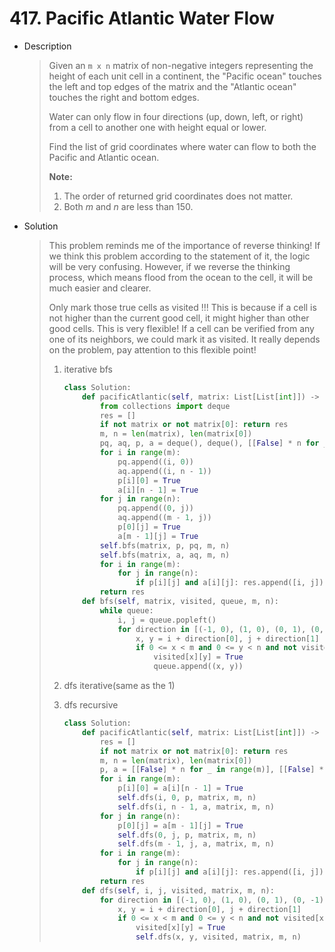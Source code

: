 # 417. Pacific Atlantic Water Flow

- Description

  > Given an `m x n` matrix of non-negative integers representing the height of each unit cell in a continent, the "Pacific ocean" touches the left and top edges of the matrix and the "Atlantic ocean" touches the right and bottom edges.
  >
  > Water can only flow in four directions (up, down, left, or right) from a cell to another one with height equal or lower.
  >
  > Find the list of grid coordinates where water can flow to both the Pacific and Atlantic ocean.
  >
  > **Note:**
  >
  > 1. The order of returned grid coordinates does not matter.
  > 2. Both *m* and *n* are less than 150.

- Solution

  > This problem reminds me of the importance of reverse thinking! If we think this problem according to the statement of it, the logic will be very confusing. However, if we reverse the thinking process, which means flood from the ocean to the cell, it will be much easier and clearer. 
  >
  > Only mark those true cells as visited !!!  This is because if a cell is not higher than the current good cell, it might higher than other good cells. This is very flexible! If a cell can be verified  from any one of its neighbors, we could mark it as visited. It really depends on the problem, pay attention to this flexible point!
  >
  > 1. iterative bfs
  >
  >    ```python
  >    class Solution:
  >        def pacificAtlantic(self, matrix: List[List[int]]) -> List[List[int]]:
  >            from collections import deque
  >            res = []
  >            if not matrix or not matrix[0]: return res
  >            m, n = len(matrix), len(matrix[0])
  >            pq, aq, p, a = deque(), deque(), [[False] * n for _ in range(m)], [[False] * n for _ in range(m)]
  >            for i in range(m):
  >                pq.append((i, 0))
  >                aq.append((i, n - 1))
  >                p[i][0] = True
  >                a[i][n - 1] = True
  >            for j in range(n):
  >                pq.append((0, j))
  >                aq.append((m - 1, j))
  >                p[0][j] = True
  >                a[m - 1][j] = True
  >            self.bfs(matrix, p, pq, m, n)
  >            self.bfs(matrix, a, aq, m, n)
  >            for i in range(m):
  >                for j in range(n):
  >                    if p[i][j] and a[i][j]: res.append([i, j])
  >            return res
  >        def bfs(self, matrix, visited, queue, m, n):
  >            while queue:
  >                i, j = queue.popleft()
  >                for direction in [(-1, 0), (1, 0), (0, 1), (0, -1)]:
  >                    x, y = i + direction[0], j + direction[1]
  >                    if 0 <= x < m and 0 <= y < n and not visited[x][y] and matrix[x][y] >= matrix[i][j]:
  >                        visited[x][y] = True
  >                        queue.append((x, y))
  >    ```
  >
  > 2. dfs iterative(same as the 1)
  >
  > 3. dfs recursive
  >
  >    ```python
  >    class Solution:
  >        def pacificAtlantic(self, matrix: List[List[int]]) -> List[List[int]]:
  >            res = []
  >            if not matrix or not matrix[0]: return res
  >            m, n = len(matrix), len(matrix[0])
  >            p, a = [[False] * n for _ in range(m)], [[False] * n for _ in range(m)]
  >            for i in range(m):
  >                p[i][0] = a[i][n - 1] = True
  >                self.dfs(i, 0, p, matrix, m, n)
  >                self.dfs(i, n - 1, a, matrix, m, n)
  >            for j in range(n):
  >                p[0][j] = a[m - 1][j] = True
  >                self.dfs(0, j, p, matrix, m, n)
  >                self.dfs(m - 1, j, a, matrix, m, n)
  >            for i in range(m):
  >                for j in range(n):
  >                    if p[i][j] and a[i][j]: res.append([i, j])
  >            return res
  >        def dfs(self, i, j, visited, matrix, m, n):
  >            for direction in [(-1, 0), (1, 0), (0, 1), (0, -1)]:
  >                x, y = i + direction[0], j + direction[1]
  >                if 0 <= x < m and 0 <= y < n and not visited[x][y] and matrix[x][y] >= matrix[i][j]:
  >                    visited[x][y] = True
  >                    self.dfs(x, y, visited, matrix, m, n)
  >    ```
  >
  >    